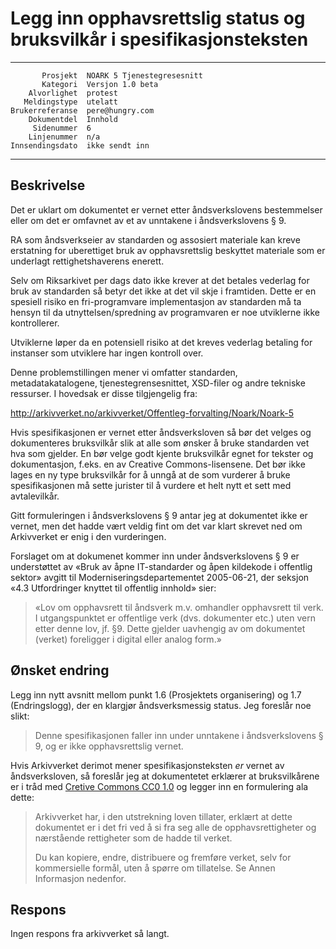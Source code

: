 Legg inn opphavsrettslig status og bruksvilkår i spesifikasjonsteksten
======================================================================

 ------------------  ---------------------------------
           Prosjekt  NOARK 5 Tjenestegresesnitt
           Kategori  Versjon 1.0 beta
        Alvorlighet  protest
       Meldingstype  utelatt
    Brukerreferanse  pere@hungry.com
        Dokumentdel  Innhold
         Sidenummer  6
        Linjenummer  n/a
    Innsendingsdato  ikke sendt inn
 ------------------  ---------------------------------

Beskrivelse
-----------

Det er uklart om dokumentet er vernet etter åndsverkslovens
bestemmelser eller om det er omfavnet av et av unntakene i
åndsverkslovens § 9.

RA som åndsverkseier av standarden og assosiert materiale kan kreve 
erstatning for uberettiget bruk av opphavsrettslig beskyttet materiale 
som er underlagt rettighetshaverens enerett.

Selv om Riksarkivet per dags dato ikke krever at det betales vederlag 
for bruk av standarden så betyr det ikke at det vil skje i framtiden. 
Dette er en spesiell risiko en fri-programvare implementasjon av 
standarden må ta hensyn til da utnyttelsen/spredning av programvaren
 er noe utviklerne ikke kontrollerer.

Utviklerne løper da en potensiell risiko at det kreves vederlag betaling 
for instanser som utviklere har ingen kontroll over.

Denne problemstillingen mener vi omfatter standarden, metadatakatalogene, 
tjenestegrensesnittet, XSD-filer og andre tekniske ressurser. I hovedsak
er disse tilgjengelig fra:

http://arkivverket.no/arkivverket/Offentleg-forvalting/Noark/Noark-5


Hvis spesifikasjonen er vernet etter åndsverksloven så bør det velges
og dokumenteres bruksvilkår slik at alle som ønsker å bruke standarden
vet hva som gjelder.  En bør velge godt kjente bruksvilkår egnet for
tekster og dokumentasjon, f.eks. en av Creative Commons-lisensene.
Det bør ikke lages en ny type bruksvilkår for å unngå at de som
vurderer å bruke spesifikasjonen må sette jurister til å vurdere et
helt nytt et sett med avtalevilkår.

Gitt formuleringen i åndsverkslovens § 9 antar jeg at dokumentet ikke
er vernet, men det hadde vært veldig fint om det var klart skrevet ned
om Arkivverket er enig i den vurderingen.

Forslaget om at dokumenet kommer inn under åndsverkslovens § 9 er
understøttet av «Bruk av åpne IT-standarder og åpen kildekode i
offentlig sektor» avgitt til Moderniseringsdepartementet 2005-06-21,
der seksjon «4.3 Utfordringer knyttet til offentlig innhold» sier:

> «Lov om opphavsrett til åndsverk m.v. omhandler opphavsrett til
> verk. I utgangspunktet er offentlige verk (dvs. dokumenter etc.)
> uten vern etter denne lov, jf.  §9.  Dette gjelder uavhengig av om
> dokumentet (verket) foreligger i digital eller analog form.»

Ønsket endring
--------------

Legg inn nytt avsnitt mellom punkt 1.6 (Prosjektets organisering) og
1.7 (Endringslogg), der en klargjør åndsverksmessig status.  Jeg
foreslår noe slikt:

> Denne spesifikasjonen faller inn under unntakene i åndsverkslovens §
> 9, og er ikke opphavsrettslig vernet.

Hvis Arkivverket derimot mener spesifikasjonsteksten *er* vernet av
åndsverksloven, så foreslår jeg at dokumentetet erklærer at
bruksvilkårene er i tråd med [Cretive Commons CC0
1.0](https://creativecommons.org/publicdomain/zero/1.0/deed.no) og
legger inn en formulering ala dette:

> Arkivverket har, i den utstrekning loven tillater, erklært at dette
> dokumentet er i det fri ved å si fra seg alle de opphavsrettigheter
> og nærstående rettigheter som de hadde til verket.
>
> Du kan kopiere, endre, distribuere og fremføre verket, selv for
> kommersielle formål, uten å spørre om tillatelse. Se Annen
> Informasjon nedenfor.

Respons
-------

Ingen respons fra arkivverket så langt.

